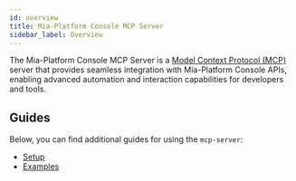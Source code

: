```yaml
---
id: overview
title: Mia-Platform Console MCP Server
sidebar_label: Overview
---
```


<!--
WARNING: this file was automatically generated by Mia-Platform Doc Aggregator.
DO NOT MODIFY IT BY HAND.
Instead, modify the source file and run the aggregator to regenerate this file.
-->

The Mia-Platform Console MCP Server is a [Model Context Protocol (MCP)] server that provides seamless integration
with Mia-Platform Console APIs, enabling advanced automation and interaction capabilities for developers and tools.

## Guides

Below, you can find additional guides for using the `mcp-server`:

- [Setup](./20_setup.md)
- [Examples](./30_examples.md)

[Model Context Protocol (MCP)]: https://modelcontextprotocol.io/introduction
